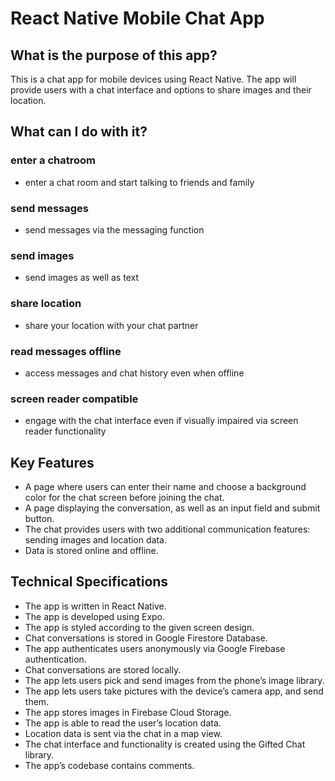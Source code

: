 
# React Native Mobile Chat App

## What is the purpose of this app?
This is a chat app for mobile devices using React Native. The app will
provide users with a chat interface and options to share images and their
location.

## What can I do with it?
### enter a chatroom
- enter a chat room and start talking to friends and family

### send messages
-  send messages via the messaging function 

### send images
- send images as well as text

### share location
- share your location with your chat partner
  
### read messages offline
- access messages and chat history even when offline

### screen reader compatible
- engage with the chat interface even if visually impaired via screen reader functionality

## Key Features
- A page where users can enter their name and choose a background color for the chat screen
before joining the chat.
- A page displaying the conversation, as well as an input field and submit button.
- The chat provides users with two additional communication features: sending images and location data.
- Data is stored online and offline.


## Technical Specifications
- The app is written in React Native.
- The app is developed using Expo.
- The app is styled according to the given screen design.
- Chat conversations is stored in Google Firestore Database.
- The app authenticates users anonymously via Google Firebase authentication.
- Chat conversations are stored locally.
- The app lets users pick and send images from the phone’s image library.
- The app lets users take pictures with the device’s camera app, and send them.
- The app stores images in Firebase Cloud Storage.
- The app is able to read the user’s location data.
- Location data is sent via the chat in a map view.
- The chat interface and functionality is created using the Gifted Chat library.
- The app’s codebase contains comments.



    